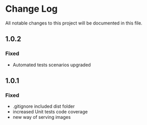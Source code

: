 # Change Log

All notable changes to this project will be documented in this file.

## 1.0.2

### Fixed

- Automated tests scenarios upgraded

## 1.0.1

### Fixed

- .gitignore included dist folder
- increased Unit tests code coverage
- new way of serving images
